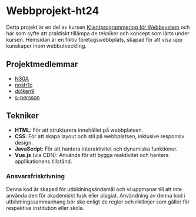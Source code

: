 # Webbprojekt-ht24

Detta projekt är en del av kursen [Klientprogrammering för Webbsystem](https://api.oru.se/oruapi/v1/utbildningsinformation/utbildning/IK201G?typ=kurs&accept=html&revision=5.000&sprak=sv) och har som syfte att praktiskt tillämpa de tekniker och koncept som lärts under kursen. Hemsidan är en fiktiv företagswebbplats, skapad för att visa upp kunskaper inom webbutveckling.

## Projektmedlemmar
 - [N30A](https://github.com/N30A)
 - [nostr1c](https://github.com/nostr1c)
 - [dolken9](https://github.com/dolken9)
 - [s-persson](https://github.com/s-persson)

## Tekniker
- **HTML**: För att strukturera innehållet på webbplatsen.
- **CSS**: För att skapa layout och stil på webbplatsen, inklusive responsiv design.
- **JavaScript**: För att hantera interaktivitet och dynamiska funktioner.
- **Vue.js** (via CDN): Används för att bygga reaktivitet och hantera applikationens tillstånd.

### Ansvarsfriskrivning
Denna kod är skapad för utbildningsändamål och vi uppmanar till att inte använda den för akademiskt fusk eller plagiat. Användning av denna kod i utbildningssammanhang bör ske enligt de regler och riktlinjer som gäller för respektive institution eller skola.

